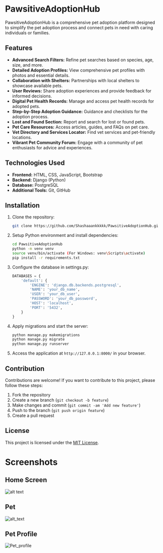 # PawsitiveAdoptionHub

PawsitiveAdoptionHub is a comprehensive pet adoption platform designed to simplify the pet adoption process and connect pets in need with caring individuals or families.

## Features

- **Advanced Search Filters:** Refine pet searches based on species, age, size, and more.
- **Detailed Adoption Profiles:** View comprehensive pet profiles with photos and essential details.
- **Collaboration with Shelters:** Partnerships with local shelters to showcase available pets.
- **User Reviews:** Share adoption experiences and provide feedback for informed decisions.
- **Digital Pet Health Records:** Manage and access pet health records for adopted pets.
- **Step-by-Step Adoption Guidance:** Guidance and checklists for the adoption process.
- **Lost and Found Section:** Report and search for lost or found pets.
- **Pet Care Resources:** Access articles, guides, and FAQs on pet care.
- **Vet Directory and Services Locator:** Find vet services and pet-friendly locations.
- **Vibrant Pet Community Forum:** Engage with a community of pet enthusiasts for advice and experiences.

## Technologies Used

- **Frontend:** HTML, CSS, JavaScript, Bootstrap
- **Backend:** Django (Python)
- **Database:** PostgreSQL
- **Additional Tools:** Git, GitHub

## Installation

1. Clone the repository:

    ```bash
    git clone https://github.com/Shashaaankkkkk/PawsitiveAdoptionHub.git
    ```

2. Setup Python environment and install dependencies:

    ```bash
    cd PawsitiveAdoptionHub
    python -m venv venv
    source venv/bin/activate (For Windows: venv\Scripts\activate)
    pip install -r requirements.txt
    ```

3. Configure the database in settings.py:

    ```python
    DATABASES = {
        'default': {
            'ENGINE': 'django.db.backends.postgresql',
            'NAME': 'your_db_name',
            'USER': 'your_db_user',
            'PASSWORD': 'your_db_password',
            'HOST': 'localhost',
            'PORT': '5432',
        }
    }
    ```

4. Apply migrations and start the server:

    ```bash
    python manage.py makemigrations
    python manage.py migrate
    python manage.py runserver
    ```

5. Access the application at `http://127.0.0.1:8000/` in your browser.

## Contribution

Contributions are welcome! If you want to contribute to this project, please follow these steps:

1. Fork the repository
2. Create a new branch (`git checkout -b feature`)
3. Make changes and commit (`git commit -am 'Add new feature'`)
4. Push to the branch (`git push origin feature`)
5. Create a pull request

## License

This project is licensed under the [MIT License](LICENSE).



# Screenshots
## Home Screen
![alt text](https://github.com/shashaaankkkkk/PawsitiveAdoptionHub/blob/5790b3c60fc7f7430f740b0e9a52eee611b77a16/static/Screenshot%202023-11-19%20at%206.22.42%E2%80%AFAM.png)

## Pet
![alt_text](https://github.com/shashaaankkkkk/PawsitiveAdoptionHub/blob/6693a6523d0c47c1f391f8127d48f549b2073a4c/static/Screenshot%202023-11-19%20at%206.22.46%E2%80%AFAM.png)
## Pet Profile
![Pet_profile](https://github.com/shashaaankkkkk/PawsitiveAdoptionHub/blob/6693a6523d0c47c1f391f8127d48f549b2073a4c/static/Screenshot%202023-11-19%20at%206.22.52%E2%80%AFAM.png)
